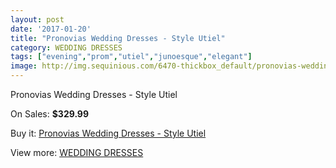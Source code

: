 ```yaml
---
layout: post
date: '2017-01-20'
title: "Pronovias Wedding Dresses - Style Utiel"
category: WEDDING DRESSES
tags: ["evening","prom","utiel","junoesque","elegant"]
image: http://img.sequinious.com/6470-thickbox_default/pronovias-wedding-dresses-style-utiel.jpg
---
```

Pronovias Wedding Dresses - Style Utiel

On Sales: **$329.99**
<a href="https://www.sequinious.com/wedding-dresses/2638-pronovias-wedding-dresses-style-utiel.html"><amp-img layout="responsive" width="600" height="600" src="//img.sequinious.com/6470-thickbox_default/pronovias-wedding-dresses-style-utiel.jpg" alt="Pronovias Wedding Dresses - Style Utiel 0" /></a>
<a href="https://www.sequinious.com/wedding-dresses/2638-pronovias-wedding-dresses-style-utiel.html"><amp-img layout="responsive" width="600" height="600" src="//img.sequinious.com/6472-thickbox_default/pronovias-wedding-dresses-style-utiel.jpg" alt="Pronovias Wedding Dresses - Style Utiel 1" /></a>
<a href="https://www.sequinious.com/wedding-dresses/2638-pronovias-wedding-dresses-style-utiel.html"><amp-img layout="responsive" width="600" height="600" src="//img.sequinious.com/6471-thickbox_default/pronovias-wedding-dresses-style-utiel.jpg" alt="Pronovias Wedding Dresses - Style Utiel 2" /></a>

Buy it: [Pronovias Wedding Dresses - Style Utiel](https://www.sequinious.com/wedding-dresses/2638-pronovias-wedding-dresses-style-utiel.html "Pronovias Wedding Dresses - Style Utiel")

View more: [WEDDING DRESSES](https://www.sequinious.com/2-wedding-dresses "WEDDING DRESSES")